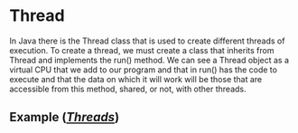 # Thread
In Java there is the Thread class that is used to create different threads of execution. To create a thread, we must create a class that inherits from Thread and implements the run() method. We can see a Thread object as a virtual CPU that we add to our program and that in run() has the code to execute and that the data on which it will work will be those that are accessible from this method, shared, or not, with other threads.

## Example  (_[Threads](src/Threads)_)
